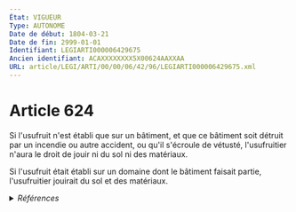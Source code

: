 ```yaml
---
État: VIGUEUR
Type: AUTONOME
Date de début: 1804-03-21
Date de fin: 2999-01-01
Identifiant: LEGIARTI000006429675
Ancien identifiant: ACAXXXXXXXX5X00624AAXXAA
URL: article/LEGI/ARTI/00/00/06/42/96/LEGIARTI000006429675.xml
---
```


<h1>Article 624</h1>

Si l'usufruit n'est établi que sur un bâtiment, et que ce bâtiment soit détruit
par un incendie ou autre accident, ou qu'il s'écroule de vétusté, l'usufruitier
n'aura le droit de jouir ni du sol ni des matériaux.<br />

Si l'usufruit était établi sur un domaine dont le bâtiment faisait partie,
l'usufruitier jouirait du sol et des matériaux.


<details>
  <summary><em>Références</em></summary>

  <h2>Références faites par l'article</h2>
  
  <ul>
    <li>
      CODIFICATION source Loi 1804-01-30
    </li>
    <li>
      CREATION source Loi 1804-01-30 promulguée le 9 février 1804
    </li>
  </ul>
</details>
